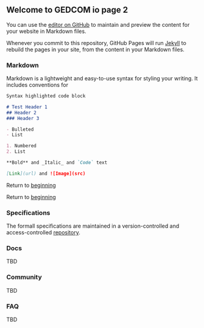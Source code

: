 ## Welcome to GEDCOM io page 2

You can use the [editor on GitHub](https://github.com/clarkegj/GEDCOMio/edit/gh-pages/index.md) to maintain and preview the content for your website in Markdown files.

Whenever you commit to this repository, GitHub Pages will run [Jekyll](https://jekyllrb.com/) to rebuild the pages in your site, from the content in your Markdown files.

### Markdown

Markdown is a lightweight and easy-to-use syntax for styling your writing. It includes conventions for

```markdown
Syntax highlighted code block

# Test Header 1
## Header 2
### Header 3

- Bulleted
- List

1. Numbered
2. List

**Bold** and _Italic_ and `Code` text

[Link](url) and ![Image](src)
```

Return to [beginning](https://clarkegj.github.io/GEDCOMio)

Return to [beginning](index)

### Specifications

The formall specifications are maintained in a version-controlled and access-controlled [repository](https://github.com/FamilySearch/GEDCOM). 

### Docs

TBD

### Community

TBD

### FAQ

TBD
